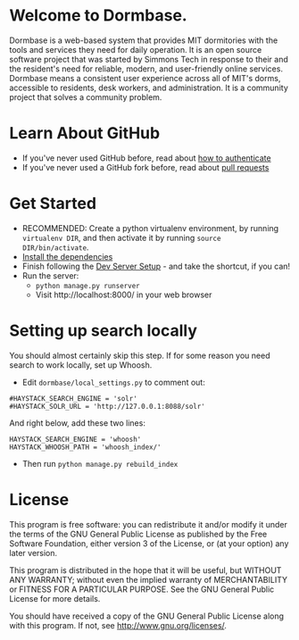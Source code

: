 # Welcome to Dormbase.
Dormbase is a web-based system that provides MIT
dormitories with the tools and services they need for daily operation. It is
an open source software project that was started by Simmons Tech in response
to their and the resident's need for reliable, modern, and user-friendly
online services. Dormbase means a consistent user experience across all of
MIT's dorms, accessible to residents, desk workers, and administration. It is
a community project that solves a community problem.

# Learn About GitHub
* If you've never used GitHub before, read about [how to authenticate](https://help.github.com/categories/56/articles)
* If you've  never used a GitHub fork before, read about [pull requests](https://help.github.com/categories/63/articles)

# Get Started
* RECOMMENDED: Create a python virtualenv environment, by
  running `virtualenv DIR`, and then activate it by running `source DIR/bin/activate`.
* [Install the dependencies](https://github.com/dormbase/dormbase/wiki/Dependencies)
* Finish following the [Dev Server Setup](https://github.com/dormbase/dormbase/wiki/Dev-Server-Setup) -
  and take the shortcut, if you can!
* Run the server:
  * `python manage.py runserver`
  * Visit http://localhost:8000/ in your web browser

# Setting up search locally
You should almost certainly skip this step. If for some reason you need search
to work locally, set up Whoosh.

* Edit `dormbase/local_settings.py` to comment out:

~~~
#HAYSTACK_SEARCH_ENGINE = 'solr'
#HAYSTACK_SOLR_URL = 'http://127.0.0.1:8088/solr'
~~~

And right below, add these two lines:

~~~
HAYSTACK_SEARCH_ENGINE = 'whoosh'
HAYSTACK_WHOOSH_PATH = 'whoosh_index/'
~~~

* Then run `python manage.py rebuild_index`

# License

This program is free software: you can redistribute it and/or modify
it under the terms of the GNU General Public License as published by
the Free Software Foundation, either version 3 of the License, or
(at your option) any later version.

This program is distributed in the hope that it will be useful,
but WITHOUT ANY WARRANTY; without even the implied warranty of
MERCHANTABILITY or FITNESS FOR A PARTICULAR PURPOSE.  See the
GNU General Public License for more details.

You should have received a copy of the GNU General Public License
along with this program.  If not, see <http://www.gnu.org/licenses/>.
